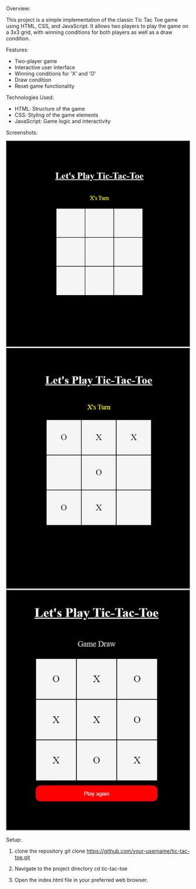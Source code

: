 Overview:

This project is a simple implementation of the classic Tic Tac Toe game using HTML, CSS, and JavaScript. It allows two players to play the game on a 3x3 grid, with winning conditions for both players as well as a draw condition.


Features:

- Two-player game
- Interactive user interface
- Winning conditions for 'X' and 'O'
- Draw condition
- Reset game functionality


Technologies Used:

- HTML: Structure of the game
- CSS: Styling of the game elements
- JavaScript: Game logic and interactivity


Screenshots:

![alt text](image.png)
![alt text](image-1.png)
![alt text](image-2.png)


Setup:

1. clone the repository
git clone https://github.com/your-username/tic-tac-toe.git

2. Navigate to the project directory
cd tic-tac-toe

3. Open the index.html file in your preferred web browser.